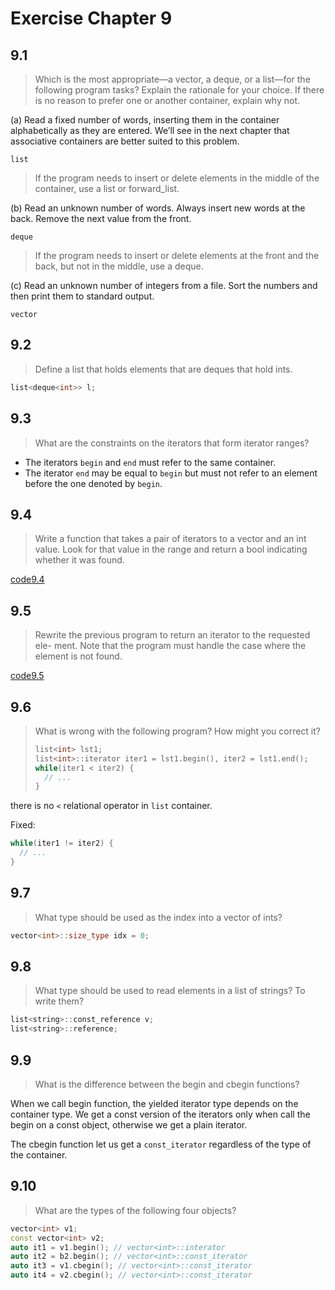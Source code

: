 # Exercise Chapter 9

## 9.1

> Which is the most appropriate—a vector, a deque, or a list—for the following program tasks? Explain the rationale for your choice. If there is no reason to prefer one or another container, explain why not.

(a) Read a fixed number of words, inserting them in the container alphabetically as they are entered. We’ll see in the next chapter that associative containers are better suited to this problem.

`list` 

> If the program needs to insert or delete elements in the middle of the container, use a list or forward_list.

(b) Read an unknown number of words. Always insert new words at the back. Remove the next value from the front.

`deque`

> If the program needs to insert or delete elements at the front and the back, but not in the middle, use a deque.

(c) Read an unknown number of integers from a file. Sort the numbers and then print them to standard output.

`vector`

## 9.2

> Define a list that holds elements that are deques that hold ints.

```c++
list<deque<int>> l;
```

## 9.3

> What are the constraints on the iterators that form iterator ranges?

- The iterators `begin` and `end` must refer to the same container.
- The iterator `end` may be equal to `begin` but must not refer to an element before the one denoted by `begin`.

## 9.4

> Write a function that takes a pair of iterators to a vector<int> and an int value. Look for that value in the range and return a bool indicating whether it was found.

[code9.4](./exercise9_4.cpp)

## 9.5

> Rewrite the previous program to return an iterator to the requested ele- ment. Note that the program must handle the case where the element is not found.

[code9.5](./exercise9_5.cpp)

## 9.6

> What is wrong with the following program? How might you correct it?
>
> ```c++
> list<int> lst1;
> list<int>::iterator iter1 = lst1.begin(), iter2 = lst1.end();
> while(iter1 < iter2) {
>   // ...
> }
> ```
>
> 

there is no `<` relational operator in `list` container.

Fixed:

```c++
while(iter1 != iter2) {
  // ...
}
```

## 9.7

> What type should be used as the index into a vector of ints?

```c++
vector<int>::size_type idx = 0;
```

## 9.8

> What type should be used to read elements in a list of strings? To write them?

```c++
list<string>::const_reference v;
list<string>::reference;
```

## 9.9

> What is the difference between the begin and cbegin functions?

When we call begin function, the yielded iterator type depends on the container type. We get a const version of the iterators only when call the begin on a const object, otherwise we get a plain iterator.

The cbegin function let us get a `const_iterator` regardless of the type of the container.

## 9.10

> What are the types of the following four objects?

```c++
vector<int> v1;
const vector<int> v2;
auto it1 = v1.begin(); // vector<int>::interator
auto it2 = b2.begin(); // vector<int>::const_iterator
auto it3 = v1.cbegin(); // vector<int>::const_iterator
auto it4 = v2.cbegin(); // vector<int>::const_iterator
```

